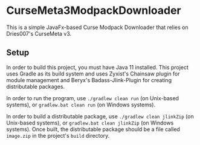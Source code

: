 # CurseMeta3ModpackDownloader
This is a simple JavaFx-based Curse Modpack Downloader that relies on Dries007's CurseMeta v3.

## Setup
In order to build this project, you must have Java 11 installed. This project uses Gradle as its build
system and uses Zyxist's Chainsaw plugin for module management and Beryx's Badass-Jlink-Plugin for
creating distributable packages.

In order to run the program, use
`./gradlew clean run` (on Unix-based systems), or
`gradlew.bat clean run` (on Windows systems).

In order to build a distributable package, use
`./gradlew clean jlinkZip` (on Unix-based systems), or
`gradlew.bat clean jlinkZip` (on Windows systems).
Once built, the distributable package should be a file called `image.zip` in the project's `build` directory.